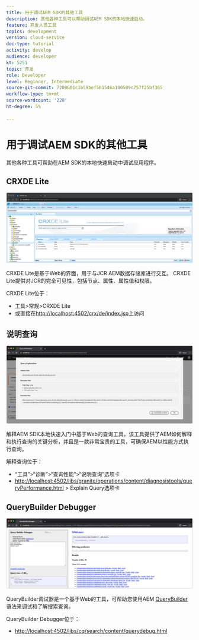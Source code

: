 ```yaml
---
title: 用于调试AEM SDK的其他工具
description: 其他各种工具可以帮助调试AEM SDK的本地快速启动。
feature: 开发人员工具
topics: development
version: cloud-service
doc-type: tutorial
activity: develop
audience: developer
kt: 5251
topic: 开发
role: Developer
level: Beginner, Intermediate
source-git-commit: 7200601c1b59bef5b1546a100589c757f25bf365
workflow-type: tm+mt
source-wordcount: '220'
ht-degree: 5%

---
```



# 用于调试AEM SDK的其他工具

其他各种工具可帮助在AEM SDK的本地快速启动中调试应用程序。

## CRXDE Lite

![CRXDE Lite](./assets/other-tools/crxde-lite.png)

CRXDE Lite是基于Web的界面，用于与JCR AEM数据存储库进行交互。 CRXDE Lite提供对JCR的完全可见性，包括节点、属性、属性值和权限。

CRXDE Lite位于：

+ 工具>常规>CRXDE Lite
+ 或直接在[http://localhost:4502/crx/de/index.jsp](http://localhost:4502/crx/de/index.jsp)上访问

## 说明查询

![说明查询](./assets/other-tools/explain-query.png)

解释AEM SDK本地快速入门中基于Web的查询工具，该工具提供了AEM如何解释和执行查询的关键分析，并且是一款非常宝贵的工具，可确保AEM以性能方式执行查询。

解释查询位于：

+ “工具”>“诊断”>“查询性能”>“说明查询”选项卡
+ [http://localhost:4502/libs/granite/operations/content/diagnosistools/queryPerformance.html](http://localhost:4502/libs/granite/operations/content/diagnosistools/queryPerformance.html)  > Explain Query选项卡

## QueryBuilder Debugger

![QueryBuilder Debugger](./assets/other-tools/query-debugger.png)

QueryBuilder调试器是一个基于Web的工具，可帮助您使用AEM [QueryBuilder](https://experienceleague.adobe.com/docs/experience-manager-65/developing/platform/query-builder/querybuilder-api.html)语法来调试和了解搜索查询。

QueryBuilder Debugger位于：

+ [http://localhost:4502/libs/cq/search/content/querydebug.html](http://localhost:4502/libs/cq/search/content/querydebug.html)

